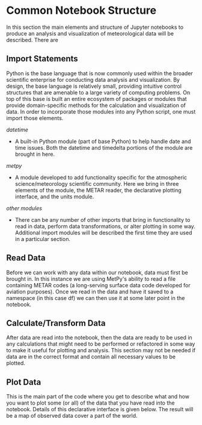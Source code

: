# Common Notebook Structure

In this section the main elements and structure of Jupyter notebooks to 
produce an analysis and visualization of meteorological data will be 
described. There are 

## Import Statements

Python is the base language that is now commonly used within the
broader scientific enterprise for conducting data analysis and
visualization. By design, the base language is relatively small,
providing intuitive control structures that are amenable to a large
variety of computing problems. On top of this base is built an entire
ecosystem of packages or modules that provide domain-specific methods
for the calculation and visualization of data. In order to incorporate
those modules into any Python script, one must import those elements.

*datetime*

-   A built-in Python module (part of base Python) to help handle date
    and time issues. Both the datetime and timedelta portions of the
    module are brought in here.

*metpy*

-   A module developed to add functionality specific for the atmospheric
    science/meteorology scientific community. Here we bring in three
    elements of the module, the METAR reader, the declarative plotting
    interface, and the units module.

*other modules*

-   There can be any number of other imports that bring in functionality
    to read in data, perform data transformations, or alter plotting in some way.
    Additional import modules will be described the first time they are used
    in a particular section.

## Read Data

Before we can work with any data within our notebook, data must first
be brought in. In this instance we are using MetPy's ability to read a
file containing METAR codes (a long-serving surface data code
developed for aviation purposes). Once we read in the data and have it
saved to a namespace (in this case df) we can then use it at some
later point in the notebook.

## Calculate/Transform Data

After data are read into the notebook, then the data are ready to be used in
any calculations that might need to be performed or refactored in some way
to make it useful for plotting and analysis. This section may not be needed
if data are in the correct format and contain all necessary values to be plotted.

## Plot Data

This is the main part of the code where you get to describe what and
how you want to plot some (or all) of the data that you have read into
the notebook. Details of this declarative interface is given below.
The result will be a map of observed data cover a part of the world.
